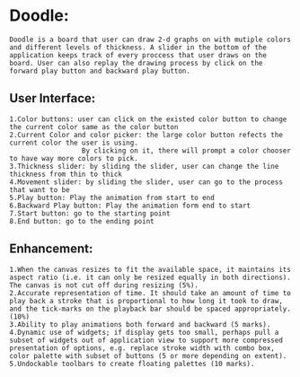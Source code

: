# Doodle:

	Doodle is a board that user can draw 2-d graphs on with mutiple colors and different levels of thickness. A slider in the bottom of the application keeps track of every proccess that user draws on the board. User can also replay the drawing process by click on the forward play button and backward play button.

## User Interface:
	1.Color buttons: user can click on the existed color button to change the current color same as the color button
	2.Current Color and color picker: the large color button refects the current color the user is using. 
					  By clicking on it, there will prompt a color chooser to have way more colors to pick.
	3.Thickness slider: by sliding the slider, user can change the line thickness from thin to thick
	4.Movement slider: by sliding the slider, user can go to the process that want to be
	5.Play button: Play the animation from start to end
	6.Backward Play button: Play the animation form end to start
	7.Start button: go to the starting point
	8.End button: go to the ending point

## Enhancement:
	1.When the canvas resizes to fit the available space, it maintains its aspect ratio (i.e. it can only be resized equally in both directions). The canvas is not cut off during resizing (5%).
	2.Accurate representation of time. It should take an amount of time to play back a stroke that is proportional to how long it took to draw, and the tick-marks on the playback bar should be spaced appropriately. (10%)
	3.Ability to play animations both forward and backward (5 marks).
	4.Dynamic use of widgets; if display gets too small, perhaps pull a subset of widgets out of application view to support more compressed presentation of options, e.g. replace stroke width with combo box, color palette with subset of buttons (5 or more depending on extent).
	5.Undockable toolbars to create floating palettes (10 marks).

